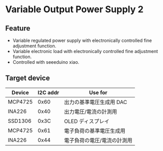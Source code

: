 # Variable Output Power Supply 2



## Feature

- Variable regulated power supply with electronically controlled fine adjustment function.
- Variable electronic load with electronically controlled fine adjustment function.
- Controlled with seeeduino xiao.



## Target device

| Device  | I2C addr | Use for                     |
| ------- | -------- | --------------------------- |
| MCP4725 | 0x60     | 出力の基準電圧生成用 DAC    |
| INA226  | 0x40     | 出力電圧/電流の計測用       |
| SSD1306 | 0x3C     | OLED ディスプレイ           |
| MCP4725 | 0x61     | 電子負荷の基準電圧生成用    |
| INA226  | 0x44     | 電子負荷の電圧/電流の計測用 |


